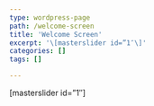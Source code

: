 ```yaml
---
type: wordpress-page
path: /welcome-screen
title: 'Welcome Screen'
excerpt: '\[masterslider id=”1″\]'
categories: []
tags: []

---
```

\[masterslider id=”1″\]
